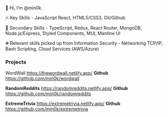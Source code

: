 👋 Hi, I’m @min0k.


🔥 Key Skills - JavaScript React, HTML5/CSS3, Git/Github

💪 Secondary Skills - TypeScript, Redux, React Router, MongoDB, Node.js/Express, Styled Components, MUI, Mantine UI

➕ Relevant skills picked up from Information Security - Networking TCP/IP, Bash Scripting, Cloud Services (AWS/Azure)
### Projects

WordWall https://thewordwall.netlify.app/ **Github** https://github.com/min0k/wordwall

**RandomReddits** https://randomreddits.netlify.app/ **Github** https://github.com/min0k/randomreddits

**ExtremeTrivia** https://extremetrivia.netlify.app/ **Github** https://github.com/min0k/extremetrivia



